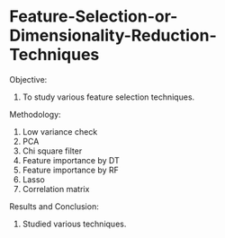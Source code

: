 # Feature-Selection-or-Dimensionality-Reduction-Techniques
Objective:
1. To study various feature selection techniques.


Methodology:
1. Low variance check
2. PCA
3. Chi square filter
4. Feature importance by DT
5. Feature importance by RF
6. Lasso
7. Correlation matrix


Results and Conclusion:
1. Studied various techniques.
